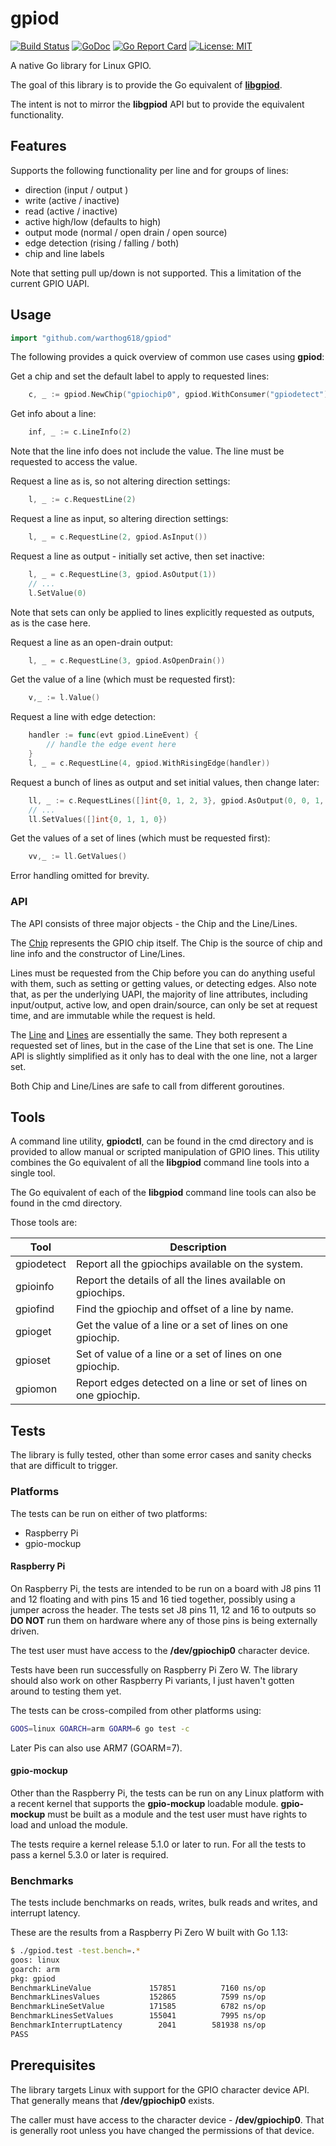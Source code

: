 # gpiod

[![Build Status](https://travis-ci.org/warthog618/gpiod.svg)](https://travis-ci.org/warthog618/gpiod)
[![GoDoc](https://godoc.org/github.com/warthog618/gpiod?status.svg)](https://godoc.org/github.com/warthog618/gpiod)
[![Go Report Card](https://goreportcard.com/badge/github.com/warthog618/gpiod)](https://goreportcard.com/report/github.com/warthog618/gpiod)
[![License: MIT](https://img.shields.io/badge/License-MIT-yellow.svg)](https://github.com/warthog618/gpiod/blob/master/LICENSE)

A native Go library for Linux GPIO.

The goal of this library is to provide the Go equivalent of **[libgpiod](https://git.kernel.org/pub/scm/libs/libgpiod/libgpiod.git/)**.

The intent is not to mirror the **libgpiod** API but to provide the equivalent functionality.

## Features

Supports the following functionality per line and for groups of lines:

- direction (input / output )
- write (active / inactive)
- read (active / inactive)
- active high/low (defaults to high)
- output mode (normal / open drain / open source)
- edge detection (rising / falling / both)
- chip and line labels

Note that setting pull up/down is not supported.  This a limitation of the
current GPIO UAPI.

## Usage

```go
import "github.com/warthog618/gpiod"
```

The following provides a quick overview of common use cases using **gpiod**:

Get a chip and set the default label to apply to requested lines:

```go
    c, _ := gpiod.NewChip("gpiochip0", gpiod.WithConsumer("gpiodetect"))
```

Get info about a line:

```go
    inf, _ := c.LineInfo(2)
```

Note that the line info does not include the value.  The line must be requested
to access the value.

Request a line as is, so not altering direction settings:

```go
    l, _ := c.RequestLine(2)
```

Request a line as input, so altering direction settings:

```go
    l, _ = c.RequestLine(2, gpiod.AsInput())
```

Request a line as output - initially set active, then set inactive:

```go
    l, _ = c.RequestLine(3, gpiod.AsOutput(1))
    // ...
    l.SetValue(0)
```

Note that sets can only be applied to lines explicitly requested as outputs, as
is the case here.

Request a line as an open-drain output:

```go
    l, _ = c.RequestLine(3, gpiod.AsOpenDrain())
```

Get the value of a line (which must be requested first):

```go
    v,_ := l.Value()
```

Request a line with edge detection:

```go
    handler := func(evt gpiod.LineEvent) {
        // handle the edge event here
    }
    l, _ = c.RequestLine(4, gpiod.WithRisingEdge(handler))
```

Request a bunch of lines as output and set initial values, then change later:

```go
    ll, _ := c.RequestLines([]int{0, 1, 2, 3}, gpiod.AsOutput(0, 0, 1, 1))
    // ...
    ll.SetValues([]int{0, 1, 1, 0})
```

Get the values of a set of lines (which must be requested first):

```go
    vv,_ := ll.GetValues()
```

Error handling omitted for brevity.

### API

The API consists of three major objects - the Chip and the Line/Lines.

The [Chip](https://godoc.org/github.com/warthog618/gpiod#Chip) represents the
GPIO chip itself.  The Chip is the source of chip and line info and the
constructor of Line/Lines.

Lines must be requested from the Chip before you can do anything useful with
them, such as setting or getting values, or detecting edges.  Also note that, as
per the underlying UAPI, the majority of line attributes, including
input/output, active low, and open drain/source, can only be set at request
time, and are immutable while the request is held.

The [Line](https://godoc.org/github.com/warthog618/gpiod#Line) and
[Lines](https://godoc.org/github.com/warthog618/gpiod#Lines) are essentially the
same.  They both represent a requested set of lines, but in the case of the Line
that set is one.  The Line API is slightly simplified as it only has to deal
with the one line, not a larger set.

Both Chip and Line/Lines are safe to call from different goroutines.

## Tools

A command line utility, **gpiodctl**, can be found in the cmd directory and is
provided to allow manual or scripted manipulation of GPIO lines.  This utility
combines the Go equivalent of all the **libgpiod** command line tools into a
single tool.

The Go equivalent of each of the **libgpiod** command line tools can also be
found in the cmd directory.

Those tools are:

Tool | Description
--- | ---
gpiodetect | Report all the gpiochips available on the system.
gpioinfo | Report the details of all the lines available on gpiochips.
gpiofind | Find the gpiochip and offset of a line by name.
gpioget | Get the value of a line or a set of lines on one gpiochip.
gpioset | Set of value of a line or a set of lines on one gpiochip.
gpiomon | Report edges detected on a line or set of lines on one gpiochip.

## Tests

The library is fully tested, other than some error cases and sanity checks that
are difficult to trigger.

### Platforms

The tests can be run on either of two platforms:

- Raspberry Pi
- gpio-mockup

#### Raspberry Pi

On Raspberry Pi, the tests are intended to be run on a board with J8 pins 11 and
12 floating and with pins 15 and 16 tied together, possibly using a jumper
across the header.  The tests set J8 pins 11, 12 and 16 to outputs so **DO NOT**
run them on hardware where any of those pins is being externally driven.

The test user must have access to the **/dev/gpiochip0** character device.

Tests have been run successfully on Raspberry Pi Zero W.  The library should
also work on other Raspberry Pi variants, I just haven't gotten around to
testing them yet.

The tests can be cross-compiled from other platforms using:

```sh
GOOS=linux GOARCH=arm GOARM=6 go test -c
```

Later Pis can also use ARM7 (GOARM=7).

#### gpio-mockup

Other than the Raspberry Pi, the tests can be run on any Linux platform with a
recent kernel that supports the **gpio-mockup** loadable module.
**gpio-mockup** must be built as a module and the test user must have rights to
load and unload the module.

The tests require a kernel release 5.1.0 or later to run.  For all the tests to
pass a kernel 5.3.0 or later is required.

### Benchmarks

The tests include benchmarks on reads, writes, bulk reads and writes,  and
interrupt latency.

These are the results from a Raspberry Pi Zero W built with Go 1.13:

```sh
$ ./gpiod.test -test.bench=.*
goos: linux
goarch: arm
pkg: gpiod
BenchmarkLineValue             157851          7160 ns/op
BenchmarkLinesValues           152865          7599 ns/op
BenchmarkLineSetValue          171585          6782 ns/op
BenchmarkLinesSetValues        155041          7995 ns/op
BenchmarkInterruptLatency        2041        581938 ns/op
PASS
```

## Prerequisites

The library targets Linux with support for the GPIO character device API.  That
generally means that **/dev/gpiochip0** exists.

The caller must have access to the character device - **/dev/gpiochip0**.  That
is generally root unless you have changed the permissions of that device.
